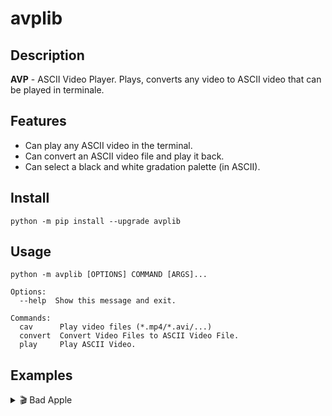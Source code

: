 # avplib
## Description
**AVP** - ASCII Video Player. Plays, converts any video to ASCII video that can be played in terminale.

## Features
- Can play any ASCII video in the terminal.
- Can convert an ASCII video file and play it back.
- Can select a black and white gradation palette (in ASCII).

## Install
```
python -m pip install --upgrade avplib
```

## Usage
```
python -m avplib [OPTIONS] COMMAND [ARGS]...

Options:
  --help  Show this message and exit.

Commands:
  cav      Play video files (*.mp4/*.avi/...)
  convert  Convert Video Files to ASCII Video File.
  play     Play ASCII Video.
```

## Examples
<details>
  <summary> 🎬 Bad Apple </summary>
  ![EXAMPLE-1](https://user-images.githubusercontent.com/60302782/233639445-20c039e2-6ab7-48ac-8f5b-96e0317065c8.webm)
</details>
